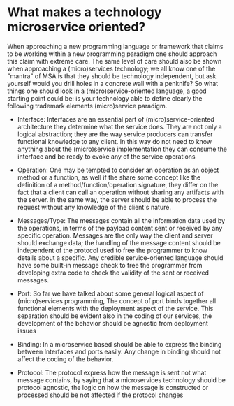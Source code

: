 # What makes a technology microservice oriented? 

When approaching a new programming language or framework that claims to be working within a new programming paradigm one should approach this claim with extreme care. The same level of care should also be shown when approaching a (micro)services technology; we all know one of the "mantra" of MSA is that they should be technology independent, but ask yourself would you drill holes in a concrete wall with a penknife?
So what things one should look in a (micro)service-oriented language, a good starting point could be: is your technology able to define clearly the following trademark elements (micro)service paradigm.

* Interface: Interfaces are an essential part of (micro)service-oriented architecture they determine what the service does. They are not only a logical abstraction; they are the way service producers can transfer functional knowledge to any client. In this way do not need to know anything about the (micro)service implementation they can consume the interface and be ready to evoke any of the service operations

* Operation: One may be tempted to consider an operation as an object method or a function, as well if the share some concept like the definition of a method/function/operation signature, they differ on the fact that a client can call an operation without sharing any artifacts with the server. In the same way, the server should be able to process the request without any knowledge of the client's nature.

* Messages/Type: The messages contain all the information data used by the operations, in terms of the payload content sent or received by any specific operation. Messages are the only way the client and server should exchange data; the handling of the message content should be independent of the protocol used to free the programmer to know details about a specific. Any credible service-oriented language should have some built-in message check to free the programmer from developing extra code to check the validity of the sent or received messages.     

* Port: So far we have talked about some general logical aspect of (micro)services programming, The concept of port binds together all functional elements with the deployment aspect of the service. This separation should be evident also in the coding of our services, the development of the behavior should be agnostic from deployment issues 

* Binding: In a microservice based should be able to express the binding between Interfaces and ports easily. Any change in binding should not affect the coding of the behavior. 

* Protocol: The protocol express how the message is sent not what message contains, by saying that a microservices technology should be protocol agnostic, the logic on how the message is constructed or processed should be not affected if the protocol changes

